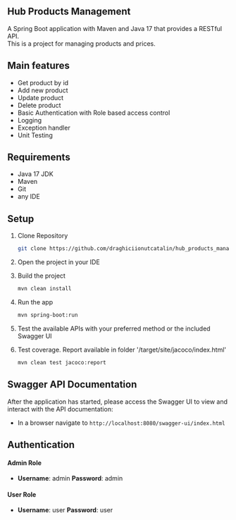 ## Hub Products Management

A Spring Boot application with Maven and Java 17 that provides a RESTful API.\
This is a project for managing products and prices.

## Main features

- Get product by id
- Add new product
- Update product
- Delete product
- Basic Authentication with Role based access control
- Logging
- Exception handler
- Unit Testing

## Requirements

- Java 17 JDK
- Maven
- Git
- any IDE

## Setup

1. Clone Repository
    ```sh
    git clone https://github.com/draghiciionutcatalin/hub_products_management.git
    ```
2. Open the project in your IDE
3. Build the project
    ```sh
    mvn clean install
   ```
4. Run the app
    ```sh
   mvn spring-boot:run
   ```
5. Test the available APIs with your preferred method or the included Swagger UI

6. Test coverage. Report available in folder '/target/site/jacoco/index.html'
   ```sh
   mvn clean test jacoco:report
   ```

## Swagger API Documentation

After the application has started, please access the Swagger UI to view and interact with the API documentation:

- In a browser navigate to `http://localhost:8080/swagger-ui/index.html`

## Authentication

#### Admin Role

- **Username**: admin **Password**: admin

#### User Role

- **Username**: user **Password**: user